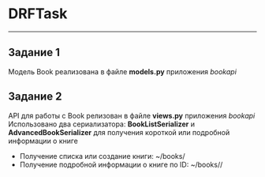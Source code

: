 # DRFTask
____

## Задание 1

Модель Book реализована в файле __models.py__ приложения *bookapi*

## Задание 2

API для работы с Book релизован в файле __views.py__ приложения *bookapi*
Использовано два сериализатора: __BookListSerializer__ и __AdvancedBookSerializer__ для получения короткой или подробной информации о книге

- Получение списка или создание книги: ~/books/
- Получение подробной информации о книге по ID: ~/books/<id>/
